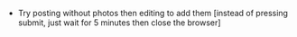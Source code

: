 - Try posting without photos then editing to add them [instead of pressing submit, just wait for 5 minutes then close the browser]
